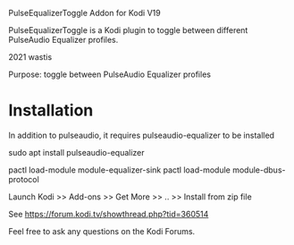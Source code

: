 PulseEqualizerToggle Addon for Kodi V19

PulseEqualizerToggle is a Kodi plugin to toggle between different PulseAudio Equalizer profiles.

2021 wastis

Purpose: toggle between PulseAudio Equalizer profiles

Installation
============

In addition to pulseaudio, it requires pulseaudio-equalizer to be installed

sudo apt install pulseaudio-equalizer

pactl load-module module-equalizer-sink
pactl load-module module-dbus-protocol


Launch Kodi >> Add-ons >> Get More >> .. >> Install from zip file

See https://forum.kodi.tv/showthread.php?tid=360514

Feel free to ask any questions on the Kodi Forums.

